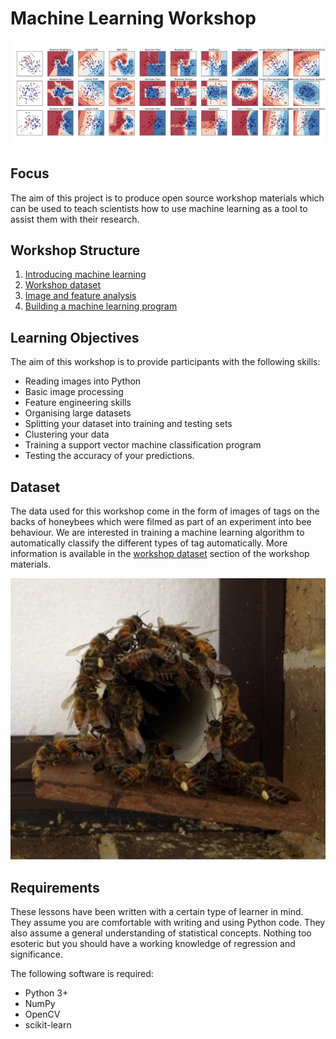 # Machine Learning Workshop

[![hive entrance](images/classifiers.png)](http://scikit-learn.org/stable/auto_examples/classification/plot_classifier_comparison.html)

## Focus

The aim of this project is to produce open source workshop materials which can be used to teach scientists how to use machine learning as a tool to assist them with their research.

## Workshop Structure

1. [Introducing machine learning](intro.md)
2. [Workshop dataset](dataset.md)
3. [Image and feature analysis](images_features.ipynb)
4. [Building a machine learning program](training_testing.ipynb)

## Learning Objectives

The aim of this workshop is to provide participants with the following skills:

* Reading images into Python
* Basic image processing
* Feature engineering skills
* Organising large datasets
* Splitting your dataset into training and testing sets
* Clustering your data
* Training a support vector machine classification program
* Testing the accuracy of your predictions.

## Dataset

The data used for this workshop come in the form of images of tags on the backs of honeybees which were filmed as part of an experiment into bee behaviour. We are interested in training a machine learning algorithm to automatically classify the different types of tag automatically. More information is available in the [workshop dataset](dataset.md) section of the workshop materials.

![hive entrance](images/entrance.jpg)



## Requirements

These lessons have been written with a certain type of learner in mind. They assume you are comfortable with writing and using Python code. They also assume a general understanding of statistical concepts. Nothing too esoteric but you should have a working knowledge of regression and significance.

The following software is required:

* Python 3+
* NumPy
* OpenCV
* scikit-learn
